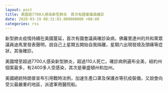 ```yaml
---
layout: post
title: 美國逾7700人感染新型肺炎　首次有國會議員確診
date: 2020-03-19 08:31:03.000000000 +08:00
categories: rss
---
```


新型肺炎疫情持續在美國蔓延，首次有國會議員確診染病，佛羅里達州的共和黨眾議員迪馬里發表聲明，說自己上星期五開始自我隔離，星期六出現發燒及頭痛等症狀，其後確診。

美國增至超過7700人感染新型肺炎，超過110人死亡。確診病例遍布全美，紐約州個案最多，有2400多人受感染，其次是華盛頓州和加州。

美國總統特朗普宣布引用戰時法例，加速生產口罩及保護衣等抗疫裝備，又說會向受災最嚴重的地區，派遣軍用醫院船。
